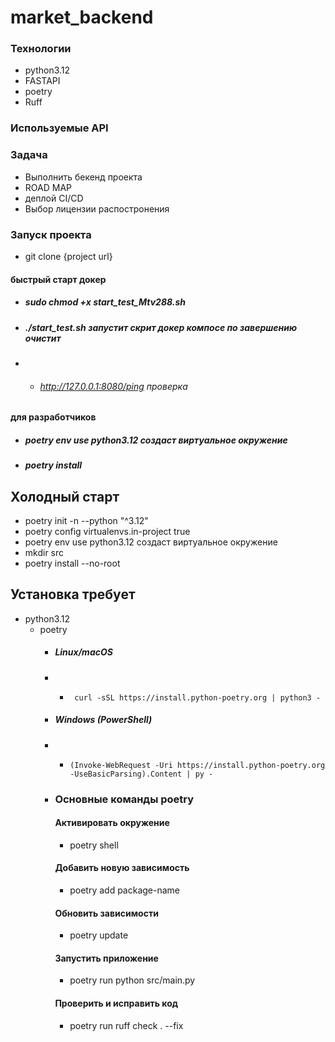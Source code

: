 # market_backend

### Технологии
- python3.12
- FASTAPI 
- poetry 
- Ruff 
### Используемые API


### Задача
- Выполнить бекенд проекта
- ROAD MAP 
- деплой CI/CD
- Выбор лицензии распостронения 


### Запуск проекта
- git clone {project url}
#### быстрый старт докер
  + #####  sudo chmod +x start_test_Mtv288.sh 
  + #####  ./start_test.sh запустит скрит докер компосе по завершению очистит
- * ###### http://127.0.0.1:8080/ping проверка
#### для разработчиков
  + #####  poetry env use python3.12 создаст виртуальное окружение
  + #####  poetry install
## Холодный старт
- poetry init -n --python "^3.12"
- poetry config virtualenvs.in-project true
- poetry env use python3.12 создаст виртуальное окружение
- mkdir src
- poetry install --no-root

## Установка требует
  * python3.12
    * poetry
        * ##### Linux/macOS
        - *      curl -sSL https://install.python-poetry.org | python3 -
        * ##### Windows (PowerShell)
        - *     (Invoke-WebRequest -Uri https://install.python-poetry.org -UseBasicParsing).Content | py -
        * ### Oсновные команды poetry
          #### Активировать окружение
          - poetry shell
          #### Добавить новую зависимость
          - poetry add package-name
          #### Обновить зависимости
          - poetry update
          #### Запустить приложение
          - poetry run python src/main.py 
          #### Проверить и исправить код
          -  poetry run ruff check . --fix
